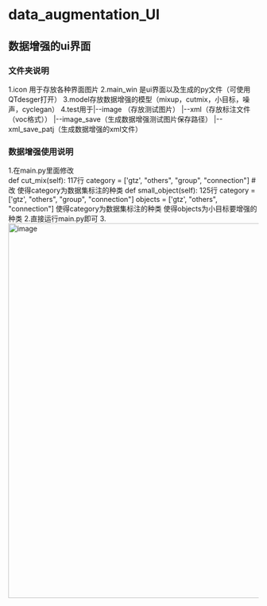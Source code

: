 # data_augmentation_UI
## 数据增强的ui界面
### 文件夹说明
1.icon 用于存放各种界面图片
2.main_win 是ui界面以及生成的py文件（可使用QTdesger打开）
3.model存放数据增强的模型（mixup，cutmix，小目标，噪声，cyclegan）
4.test用于|--image （存放测试图片）
          |--xml（存放标注文件（voc格式））
          |--image_save（生成数据增强测试图片保存路径）
          |--xml_save_patj（生成数据增强的xml文件）
### 数据增强使用说明
1.在main.py里面修改  
   def cut_mix(self):   117行
        category = ['gtz', "others", "group", "connection"] #改
 使得category为数据集标注的种类
     def small_object(self):   125行
        category = ['gtz', "others", "group", "connection"]
        objects = ['gtz', "others", "connection"]
  使得category为数据集标注的种类
  使得objects为小目标要增强的种类
 2.直接运行main.py即可
 3.<img width="754" alt="image" src="https://github.com/UAVDetectionGroup/data_augmentation_UI/assets/107593840/de78d49f-af1d-4fd0-9592-b4a293393bf5">

